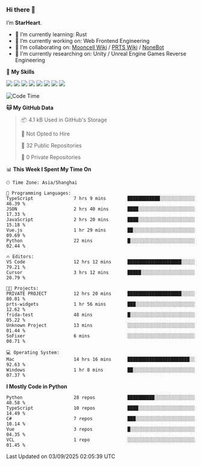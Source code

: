 ### Hi there 👋

I’m **StarHeart**.

- 🌱 I’m currently learning: Rust
- 🔭 I’m currently working on: Web Frontend Engineering
- 👯 I’m collaborating on: [Mooncell Wiki](https://fgo.wiki/) / [PRTS Wiki](http://prts.wiki/) / [NoneBot](https://github.com/nonebot)
- 🔬 I'm currently researching on: Unity / Unreal Engine Games Reverse Engineering

🌟 **My Skills**

![](https://img.shields.io/badge/-Python-3e74a2?style=flat-square&logo=Python&logoColor=fff)
![](https://img.shields.io/badge/-Node.js-339933?style=flat-square&logo=node.js&logoColor=fff)
![](https://img.shields.io/badge/-Vue-4fc08d?style=flat-square&logo=vue.js&logoColor=fff)
![](https://img.shields.io/badge/-React-2d98ce?style=flat-square&logo=React&logoColor=fff)
![](https://img.shields.io/badge/-TypeScript-3178C6?style=flat-square&logo=TypeScript&logoColor=fff)
![](https://img.shields.io/badge/-Docker-2496ED?style=flat-square&logo=Docker&logoColor=fff)
![](https://img.shields.io/badge/-Linux-000000?style=flat-square&logo=Linux&logoColor=fff)
![](https://img.shields.io/badge/-Dotnet-512bd4?style=flat-square&logo=.net&logoColor=fff)

<!--START_SECTION:waka-->
![Code Time](http://img.shields.io/badge/Code%20Time-1%2C739%20hrs%2031%20mins-blue)

**🐱 My GitHub Data** 

> 📦 4.1 kB Used in GitHub's Storage 
 > 
> 🚫 Not Opted to Hire
 > 
> 📜 32 Public Repositories 
 > 
> 🔑 0 Private Repositories 
 > 
📊 **This Week I Spent My Time On** 

```text
🕑︎ Time Zone: Asia/Shanghai

💬 Programming Languages: 
TypeScript               7 hrs 9 mins        ████████████░░░░░░░░░░░░░   46.39 % 
JSON                     2 hrs 40 mins       ████░░░░░░░░░░░░░░░░░░░░░   17.33 % 
JavaScript               2 hrs 20 mins       ████░░░░░░░░░░░░░░░░░░░░░   15.18 % 
Vue.js                   1 hr 29 mins        ██░░░░░░░░░░░░░░░░░░░░░░░   09.69 % 
Python                   22 mins             █░░░░░░░░░░░░░░░░░░░░░░░░   02.44 % 

🔥 Editors: 
VS Code                  12 hrs 12 mins      ████████████████████░░░░░   79.21 % 
Cursor                   3 hrs 12 mins       █████░░░░░░░░░░░░░░░░░░░░   20.79 % 

🐱‍💻 Projects: 
PRIVATE PROJECT          12 hrs 20 mins      ████████████████████░░░░░   80.01 % 
prts-widgets             1 hr 56 mins        ███░░░░░░░░░░░░░░░░░░░░░░   12.62 % 
frida-test               48 mins             █░░░░░░░░░░░░░░░░░░░░░░░░   05.22 % 
Unknown Project          13 mins             ░░░░░░░░░░░░░░░░░░░░░░░░░   01.44 % 
SoFixer                  6 mins              ░░░░░░░░░░░░░░░░░░░░░░░░░   00.71 % 

💻 Operating System: 
Mac                      14 hrs 16 mins      ███████████████████████░░   92.63 % 
Windows                  1 hr 8 mins         ██░░░░░░░░░░░░░░░░░░░░░░░   07.37 % 
```

**I Mostly Code in Python** 

```text
Python                   28 repos            ██████████░░░░░░░░░░░░░░░   40.58 % 
TypeScript               10 repos            ████░░░░░░░░░░░░░░░░░░░░░   14.49 % 
C#                       7 repos             ███░░░░░░░░░░░░░░░░░░░░░░   10.14 % 
Vue                      3 repos             █░░░░░░░░░░░░░░░░░░░░░░░░   04.35 % 
VCL                      1 repo              ░░░░░░░░░░░░░░░░░░░░░░░░░   01.45 % 
```




 Last Updated on 03/09/2025 02:05:39 UTC
<!--END_SECTION:waka-->
